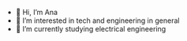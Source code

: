 - 👋 Hi, I’m Ana
- 👀 I’m interested in tech and engineering in general
- 🌱 I’m currently studying electrical engineering

<!---
anajufba/anajufba is a ✨ special ✨ repository because its `README.md` (this file) appears on your GitHub profile.
You can click the Preview link to take a look at your changes.
--->
